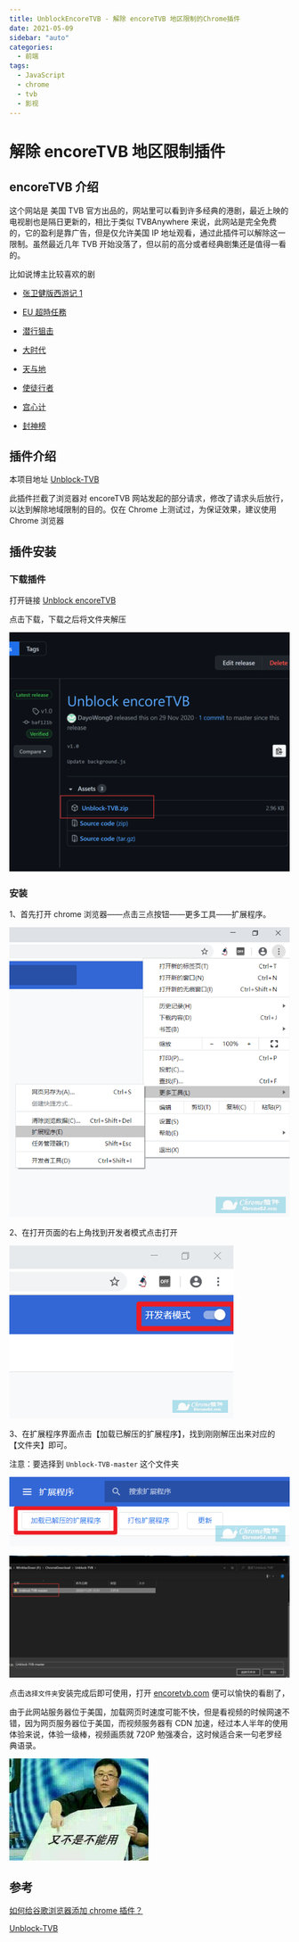 ```yaml
---
title: UnblockEncoreTVB - 解除 encoreTVB 地区限制的Chrome插件
date: 2021-05-09
sidebar: "auto"
categories:
  - 前端 
tags:
  - JavaScript
  - chrome
  - tvb
  - 影视
---
```


# 解除 encoreTVB 地区限制插件

## encoreTVB 介绍

这个网站是 美国 TVB 官方出品的，网站里可以看到许多经典的港剧，最近上映的电视剧也是隔日更新的，相比于类似 TVBAnywhere 来说，此网站是完全免费的，它的盈利是靠广告，但是仅允许美国 IP 地址观看，通过此插件可以解除这一限制。虽然最近几年 TVB 开始没落了，但以前的高分或者经典剧集还是值得一看的。

比如说博主比较喜欢的剧

- [张卫健版西游记 1](https://encoretvb.com/cantonese/series/Eo6znTIB-Journey_To_The_West)

- [EU 超時任務](https://encoretvb.com/cantonese/series/BASuOUN5-Over_Run_Over)

- [潜行狙击](https://encoretvb.com/cantonese/series/1176-Lives_of_Omission)

- [大时代](https://encoretvb.com/cantonese/series/o3y6OY7w-The_Greed_of_Man)

- [天与地](https://encoretvb.com/cantonese/videos/1752-When_Heaven_Burns/6234971168001)

- [使徒行者](https://encoretvb.com/cantonese/series/t0KwnHFn-Line_Walker)

- [宫心计](https://encoretvb.com/cantonese/series/K18K7Fin-Beyond_The_Realm_Of_Conscience)

- [封神榜](https://encoretvb.com/cantonese/series/1348-Gods_of_Honour)

## 插件介绍

本项目地址 [Unblock-TVB](https://github.com/DayoWong0/Unblock-TVB)

此插件拦截了浏览器对 encoreTVB 网站发起的部分请求，修改了请求头后放行，以达到解除地域限制的目的。仅在 Chrome 上测试过，为保证效果，建议使用 Chrome 浏览器

## 插件安装

### 下载插件

打开链接 [Unblock encoreTVB](https://github.com/DayoWong0/Unblock-TVB/releases/tag/v1.0)

点击下载，下载之后将文件夹解压

![image-20210509002737548](img/unblockEncoreTVB/image-20210509002737548.png)

### 安装

1、首先打开 chrome 浏览器——点击三点按钮——更多工具——扩展程序。

![chrome浏览器插件安装方法一](img/unblockEncoreTVB/20200630214823_5216.png)

2、在打开页面的右上角找到开发者模式点击打开

![chrome浏览器插件安装方法一](img/unblockEncoreTVB/20200630215351_4591.png)

3、在扩展程序界面点击【加载已解压的扩展程序】，找到刚刚解压出来对应的【文件夹】即可。

注意：要选择到 `Unblock-TVB-master` 这个文件夹

![chrome浏览器插件安装方法二](img/unblockEncoreTVB/20200630221512_1154.png)

![image-20210509003520857](img/unblockEncoreTVB/image-20210509003520857.png)

点击`选择文件夹`安装完成后即可使用，打开 [encoretvb.com](https://encoretvb.com) 便可以愉快的看剧了，

由于此网站服务器位于美国，加载网页时速度可能不快，但是看视频的时候网速不错，因为网页服务器位于美国，而视频服务器有 CDN 加速，经过本人半年的使用体验来说，体验一级棒，视频画质就 720P 勉强凑合，这时候适合来一句老罗经典语录。

<img src="./img/unblockEncoreTVB/FE14691E308E8353C137350A4ADE9397.jpg" alt="img" style="zoom: 50%;" />


## 参考

[如何给谷歌浏览器添加 chrome 插件？](https://huajiakeji.com/utilities/2020-07/3344.html)

[Unblock-TVB](https://github.com/smqsrgswc/Unblock-TVB)

